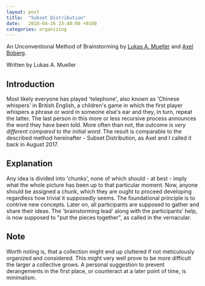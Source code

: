 ```yaml
---
layout: post
title:  "Subset Distribution"
date:   2018-04-26 23:40:00 +0100
categories: organizing
---
```

An Unconventional Method of Brainstorming by [Lukas A. Mueller](http://lukasam.com) and [Axel Boberg](http://axelboberg.se).

Written by Lukas A. Mueller

## Introduction
Most likely everyone has played 'telephone', also known as 'Chinese whispers'
in British English, a children's game in which the first player whispers a
phrase or word in someone else's ear and they, in turn, repeat the latter.
The last person in this more or less recursive process announces the word
they have been told. More often than not, the outcome is *very different
compared to the initial word*. The result is comparable to the described method
hereinafter - Subset Distribution, as Axel and I called it back in August 2017.

## Explanation
Any idea is divided into 'chunks', none of which should - at best - imply what
the whole picture has been up to that particular moment.
Now, anyone should be assigned a chunk, which they are ought to proceed
developing regardless how trivial it supposedly seems. The foundational
principle is to contrive new concepts. Later on, all participants are supposed
to gather and share their ideas. The 'brainstorming lead' along with the
participants' help, is now supposed to "put the pieces together", as called in
the vernacular.

## Note
Worth noting is, that a collection might end up cluttered if not meticulously
organized and considered. This might very well prove to be more difficult the
larger a collective grows. A personal suggestion to prevent derangements in the
first place, or counteract at a later point of time, is minimalism.
